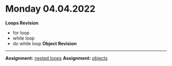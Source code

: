 # Monday 04.04.2022
  
  **Loops Revision**
   - for loop
   - while loop 
   - do while loop
  **Object Revision** 
---

**Assignment:** [nested loops](01.md)
**Assignment:** [objects](02.md)


  

 